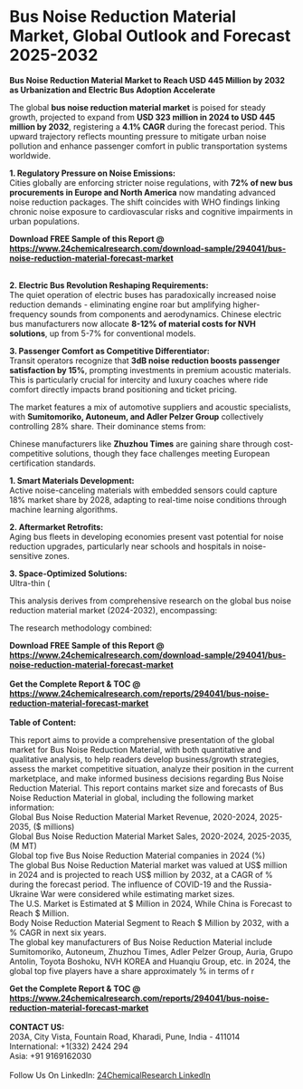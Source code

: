 <h1>Bus Noise Reduction Material Market, Global Outlook and Forecast 2025-2032</h1><p><strong>Bus Noise Reduction Material Market to Reach USD 445 Million by 2032 as Urbanization and Electric Bus Adoption Accelerate</strong></p><p>The global <strong>bus noise reduction material market</strong> is poised for steady growth, projected to expand from <strong>USD 323 million in 2024 to USD 445 million by 2032</strong>, registering a <strong>4.1% CAGR</strong> during the forecast period. This upward trajectory reflects mounting pressure to mitigate urban noise pollution and enhance passenger comfort in public transportation systems worldwide.</p><p><strong>1. Regulatory Pressure on Noise Emissions:</strong><br>
Cities globally are enforcing stricter noise regulations, with <strong>72% of new bus procurements in Europe and North America</strong> now mandating advanced noise reduction packages. The shift coincides with WHO findings linking chronic noise exposure to cardiovascular risks and cognitive impairments in urban populations.</p><div><b>Download FREE Sample of this Report @ 
            <a href="https://www.24chemicalresearch.com/download-sample/294041/bus-noise-reduction-material-forecast-market">
            https://www.24chemicalresearch.com/download-sample/294041/bus-noise-reduction-material-forecast-market</a></b></div><br><p><strong>2. Electric Bus Revolution Reshaping Requirements:</strong><br>
The quiet operation of electric buses has paradoxically increased noise reduction demands - eliminating engine roar but amplifying higher-frequency sounds from components and aerodynamics. Chinese electric bus manufacturers now allocate <strong>8-12% of material costs for NVH solutions</strong>, up from 5-7% for conventional models.</p><p><strong>3. Passenger Comfort as Competitive Differentiator:</strong><br>
Transit operators recognize that <strong>3dB noise reduction boosts passenger satisfaction by 15%</strong>, prompting investments in premium acoustic materials. This is particularly crucial for intercity and luxury coaches where ride comfort directly impacts brand positioning and ticket pricing.</p><p>The market features a mix of automotive suppliers and acoustic specialists, with <strong>Sumitomoriko, Autoneum, and Adler Pelzer Group</strong> collectively controlling 28% share. Their dominance stems from:</p><p>Chinese manufacturers like <strong>Zhuzhou Times</strong> are gaining share through cost-competitive solutions, though they face challenges meeting European certification standards.</p><p><strong>1. Smart Materials Development:</strong><br>
Active noise-canceling materials with embedded sensors could capture 18% market share by 2028, adapting to real-time noise conditions through machine learning algorithms.</p><p><strong>2. Aftermarket Retrofits:</strong><br>
Aging bus fleets in developing economies present vast potential for noise reduction upgrades, particularly near schools and hospitals in noise-sensitive zones.</p><p><strong>3. Space-Optimized Solutions:</strong><br>
Ultra-thin (

</p><p>This analysis derives from comprehensive research on the global bus noise reduction material market (2024-2032), encompassing:
</p><p>The research methodology combined:
</p><div><b>Download FREE Sample of this Report @ 
            <a href="https://www.24chemicalresearch.com/download-sample/294041/bus-noise-reduction-material-forecast-market">
            https://www.24chemicalresearch.com/download-sample/294041/bus-noise-reduction-material-forecast-market</a></b></div><br><div><b>Get the Complete Report & TOC @ 
            <a href="https://www.24chemicalresearch.com/reports/294041/bus-noise-reduction-material-forecast-market">
            https://www.24chemicalresearch.com/reports/294041/bus-noise-reduction-material-forecast-market</a></b></div><br>
            <b>Table of Content:</b><p>This report aims to provide a comprehensive presentation of the global market for Bus Noise Reduction Material, with both quantitative and qualitative analysis, to help readers develop business/growth strategies, assess the market competitive situation, analyze their position in the current marketplace, and make informed business decisions regarding Bus Noise Reduction Material. This report contains market size and forecasts of Bus Noise Reduction Material in global, including the following market information:<br />
Global Bus Noise Reduction Material Market Revenue, 2020-2024, 2025-2035, ($ millions)<br />
Global Bus Noise Reduction Material Market Sales, 2020-2024, 2025-2035, (M MT)<br />
Global top five Bus Noise Reduction Material companies in 2024 (%)<br />
The global Bus Noise Reduction Material market was valued at US$ million in 2024 and is projected to reach US$ million by 2032, at a CAGR of % during the forecast period. The influence of COVID-19 and the Russia-Ukraine War were considered while estimating market sizes.<br />
The U.S. Market is Estimated at $ Million in 2024, While China is Forecast to Reach $ Million.<br />
Body Noise Reduction Material Segment to Reach $ Million by 2032, with a % CAGR in next six years.<br />
The global key manufacturers of Bus Noise Reduction Material include Sumitomoriko, Autoneum, Zhuzhou Times, Adler Pelzer Group, Auria, Grupo Antolin, Toyota Boshoku, NVH KOREA and Huanqiu Group, etc. in 2024, the global top five players have a share approximately % in terms of r</p><div><b>Get the Complete Report & TOC @ 
            <a href="https://www.24chemicalresearch.com/reports/294041/bus-noise-reduction-material-forecast-market">
            https://www.24chemicalresearch.com/reports/294041/bus-noise-reduction-material-forecast-market</a></b></div><br><b>CONTACT US:</b><br>
            203A, City Vista, Fountain Road, Kharadi, Pune, India - 411014<br>
            International: +1(332) 2424 294<br>
            Asia: +91 9169162030 <br><br>
            Follow Us On LinkedIn: <a href="https://www.linkedin.com/company/24chemicalresearch/">24ChemicalResearch LinkedIn</a>